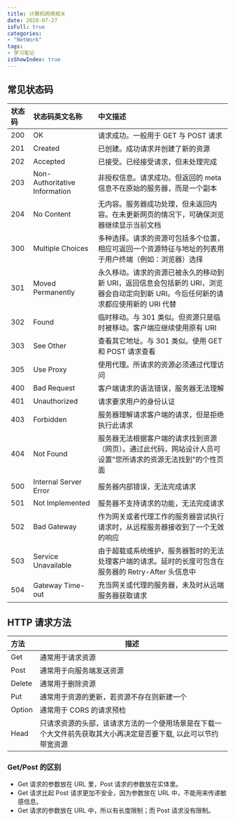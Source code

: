 ```yaml
---
title: 计算机网络相关
date: 2020-07-27
isFull: true
categories:
- "NetWork"
tags:
- 学习笔记
isShowIndex: true
---
```


## 常见状态码

| 状态码 | 状态码英文名称                | 中文描述                                                                                                                            |
| :----- | :---------------------------- | :---------------------------------------------------------------------------------------------------------------------------------- |
| 200    | OK                            | 请求成功。一般用于 GET 与 POST 请求                                                                                                 |
| 201    | Created                       | 已创建。成功请求并创建了新的资源                                                                                                    |
| 202    | Accepted                      | 已接受。已经接受请求，但未处理完成                                                                                                  |
| 203    | Non-Authoritative Information | 非授权信息。请求成功。但返回的 meta 信息不在原始的服务器，而是一个副本                                                              |
| 204    | No Content                    | 无内容。服务器成功处理，但未返回内容。在未更新网页的情况下，可确保浏览器继续显示当前文档                                            |
| 300    | Multiple Choices              | 多种选择。请求的资源可包括多个位置，相应可返回一个资源特征与地址的列表用于用户终端（例如：浏览器）选择                              |
| 301    | Moved Permanently             | 永久移动。请求的资源已被永久的移动到新 URI，返回信息会包括新的 URI，浏览器会自动定向到新 URI。今后任何新的请求都应使用新的 URI 代替 |
| 302    | Found                         | 临时移动。与 301 类似。但资源只是临时被移动。客户端应继续使用原有 URI                                                               |
| 303    | See Other                     | 查看其它地址。与 301 类似。使用 GET 和 POST 请求查看                                                                                |
| 305    | Use Proxy                     | 使用代理。所请求的资源必须通过代理访问                                                                                              |
| 400    | Bad Request                   | 客户端请求的语法错误，服务器无法理解                                                                                                |
| 401    | Unauthorized                  | 请求要求用户的身份认证                                                                                                              |
| 403    | Forbidden                     | 服务器理解请求客户端的请求，但是拒绝执行此请求                                                                                      |
| 404    | Not Found                     | 服务器无法根据客户端的请求找到资源（网页）。通过此代码，网站设计人员可设置"您所请求的资源无法找到"的个性页面                        |
| 500    | Internal Server Error         | 服务器内部错误，无法完成请求                                                                                                        |
| 501    | Not Implemented               | 服务器不支持请求的功能，无法完成请求                                                                                                |
| 502    | Bad Gateway                   | 作为网关或者代理工作的服务器尝试执行请求时，从远程服务器接收到了一个无效的响应                                                      |
| 503    | Service Unavailable           | 由于超载或系统维护，服务器暂时的无法处理客户端的请求。延时的长度可包含在服务器的 Retry-After 头信息中                               |
| 504    | Gateway Time-out              | 充当网关或代理的服务器，未及时从远端服务器获取请求                                                                                  |

## HTTP 请求方法

| 方法   | 描述                                                                                                             |
| :----- | ---------------------------------------------------------------------------------------------------------------- |
| Get    | 通常用于请求资源                                                                                                 |
| Post   | 通常用于向服务端发送资源                                                                                         |
| Delete | 通常用于删除资源                                                                                                 |
| Put    | 通常用于资源的更新，若资源不存在则新建一个                                                                       |
| Option | 通常用于 CORS 的请求预检                                                                                         |
| Head   | 只请求资源的头部，该请求方法的一个使用场景是在下载一个大文件前先获取其大小再决定是否要下载, 以此可以节约带宽资源 |

### Get/Post 的区别

- Get 请求的参数放在 URL 里，Post 请求的参数放在实体里。
- Get 请求比起 Post 请求更加不安全，因为参数放在 URL 中，不能用来传递敏感信息。
- Get 请求的参数放在 URL 中，所以有长度限制；而 Post 请求没有限制。
